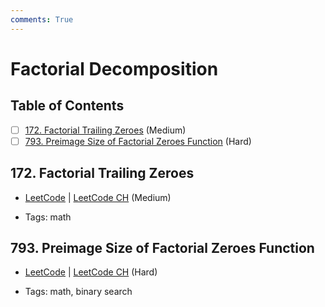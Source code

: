 ```yaml
---
comments: True
---
```


# Factorial Decomposition

## Table of Contents

- [ ] [172. Factorial Trailing Zeroes](https://leetcode.cn/problems/factorial-trailing-zeroes/) (Medium)
- [ ] [793. Preimage Size of Factorial Zeroes Function](https://leetcode.cn/problems/preimage-size-of-factorial-zeroes-function/) (Hard)

## 172. Factorial Trailing Zeroes

-   [LeetCode](https://leetcode.com/problems/factorial-trailing-zeroes/) | [LeetCode CH](https://leetcode.cn/problems/factorial-trailing-zeroes/) (Medium)

-   Tags: math


## 793. Preimage Size of Factorial Zeroes Function

-   [LeetCode](https://leetcode.com/problems/preimage-size-of-factorial-zeroes-function/) | [LeetCode CH](https://leetcode.cn/problems/preimage-size-of-factorial-zeroes-function/) (Hard)

-   Tags: math, binary search
